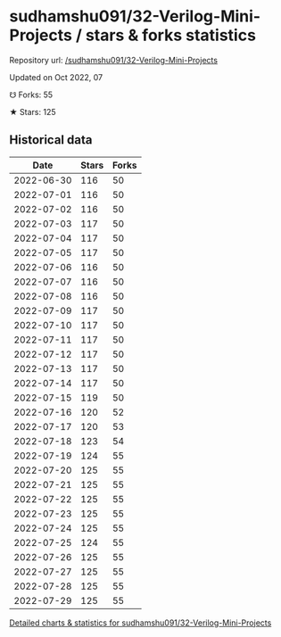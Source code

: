 # sudhamshu091/32-Verilog-Mini-Projects / stars & forks statistics

Repository url: [/sudhamshu091/32-Verilog-Mini-Projects](https://github.com/sudhamshu091/32-Verilog-Mini-Projects)

Updated on Oct 2022, 07

☋ Forks: 55

★ Stars: 125

## Historical data
| Date | Stars | Forks |
|------|-------|-------|
| 2022-06-30 | 116 | 50 | 
| 2022-07-01 | 116 | 50 | 
| 2022-07-02 | 116 | 50 | 
| 2022-07-03 | 117 | 50 | 
| 2022-07-04 | 117 | 50 | 
| 2022-07-05 | 117 | 50 | 
| 2022-07-06 | 116 | 50 | 
| 2022-07-07 | 116 | 50 | 
| 2022-07-08 | 116 | 50 | 
| 2022-07-09 | 117 | 50 | 
| 2022-07-10 | 117 | 50 | 
| 2022-07-11 | 117 | 50 | 
| 2022-07-12 | 117 | 50 | 
| 2022-07-13 | 117 | 50 | 
| 2022-07-14 | 117 | 50 | 
| 2022-07-15 | 119 | 50 | 
| 2022-07-16 | 120 | 52 | 
| 2022-07-17 | 120 | 53 | 
| 2022-07-18 | 123 | 54 | 
| 2022-07-19 | 124 | 55 | 
| 2022-07-20 | 125 | 55 | 
| 2022-07-21 | 125 | 55 | 
| 2022-07-22 | 125 | 55 | 
| 2022-07-23 | 125 | 55 | 
| 2022-07-24 | 125 | 55 | 
| 2022-07-25 | 124 | 55 | 
| 2022-07-26 | 125 | 55 | 
| 2022-07-27 | 125 | 55 | 
| 2022-07-28 | 125 | 55 | 
| 2022-07-29 | 125 | 55 | 


[Detailed charts & statistics for sudhamshu091/32-Verilog-Mini-Projects](https://reviewgithub.com/rep/sudhamshu091/32-Verilog-Mini-Projects)
